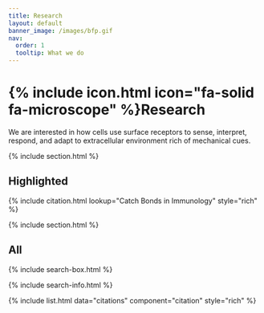 ```yaml
---
title: Research
layout: default
banner_image: /images/bfp.gif
nav:
  order: 1
  tooltip: What we do
---
```


# {% include icon.html icon="fa-solid fa-microscope" %}Research

We are interested in how cells use surface receptors to sense, interpret, respond, and adapt to extracellular environment rich of mechanical cues.

{% include section.html %}

## Highlighted

{% include citation.html lookup="Catch Bonds in Immunology" style="rich" %}

{% include section.html %}

## All

{% include search-box.html %}

{% include search-info.html %}

{% include list.html data="citations" component="citation" style="rich" %}
